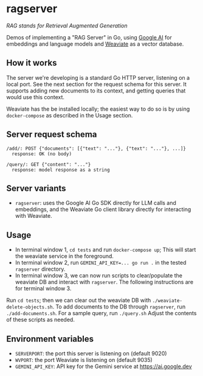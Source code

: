 # ragserver

*RAG stands for Retrieval Augmented Generation*

Demos of implementing a "RAG Server" in Go, using [Google
AI](https://ai.google.dev/) for embeddings and language models and
[Weaviate](https://weaviate.io/) as a vector database.


## How it works

The server we're developing is a standard Go HTTP server, listening on a local
port. See the next section for the request schema for this server. It supports
adding new documents to its context, and getting queries that would use this
context.

Weaviate has the be installed locally; the easiest way to do so is by using
`docker-compose` as described in the Usage section.

## Server request schema

```
/add/: POST {"documents": [{"text": "..."}, {"text": "..."}, ...]}
  response: OK (no body)

/query/: GET {"content": "..."}
  response: model response as a string
```

## Server variants

* `ragserver`: uses the Google AI Go SDK directly for LLM calls and embeddings,
  and the Weaviate Go client library directly for interacting with Weaviate.

## Usage

* In terminal window 1, `cd tests` and run `docker-compose up`;
  This will start the weaviate service in the foreground.
* In terminal window 2, run `GEMINI_API_KEY=... go run .` in the tested
  `ragserver` directory.
* In terminal window 3, we can now run scripts to clear/populate the
  weaviate DB and interact with `ragserver`. The following instructions are
  for terminal window 3.

Run `cd tests`; then we can clear out the weaviate DB with
`./weaviate-delete-objects.sh`. To add documents to the DB through `ragserver`,
run `./add-documents.sh`. For a sample query, run `./query.sh`
Adjust the contents of these scripts as needed.

## Environment variables

* `SERVERPORT`: the port this server is listening on (default 9020)
* `WVPORT`: the port Weaviate is listening on (default 9035)
* `GEMINI_API_KEY`: API key for the Gemini service at https://ai.google.dev
